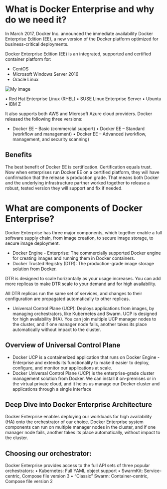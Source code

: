 
# What is Docker Enterprise and why do we need it?

In March 2017, Docker Inc. announced the immediate availability Docker Enterprise Edition (EE), a new version of the Docker platform
optimized for business-critical deployments.

Docker Enterprise Edition (EE) is an integrated, supported and certified container platform for:

- CentOS
- Microsoft Windows Server 2016
- Oracle Linux

![My image](https://github.com/collabnix/dockerlabs/blob/master/advanced/enterprise/dockerlabs1.png)

•	Red Hat Enterprise Linux (RHEL)
•	SUSE Linux Enterprise Server
•	Ubuntu
•	IBM Z


It also supports both AWS and Microsoft Azure cloud providers. Docker released the following three versions:

- Docker EE – Basic (commercial support)
•	Docker EE – Standard (workflow and management)
•	Docker EE – Advanced (workflow, management, and security scanning)

##  Benefits

The best benefit of Docker EE is certification. Certification equals trust. Now when enterprises run Docker EE on a certified platform, they will have confirmation that the release is production grade. That means both Docker and the underlying infrastructure partner worked together to release a robust, tested version they will support and fix if needed.


# What are components of Docker Enterprise?

Docker Enterprise has three major components, which together enable a full software supply chain, from image creation, to secure image storage, to secure image deployment.


- Docker Engine - Enterprise: The commercially supported Docker engine for creating images and running them in Docker containers.
- 	Docker Trusted Registry (DTR): The production-grade image storage solution from Docker.

DTR is designed to scale horizontally as your usage increases. You can add more replicas to make DTR scale to your demand and for high availability.

All DTR replicas run the same set of services, and changes to their configuration are propagated automatically to other replicas.

-	Universal Control Plane (UCP): Deploys applications from images, by managing orchestrators, like Kubernetes and Swarm.
UCP is designed for high availability (HA). You can join multiple UCP manager nodes to the cluster, and if one manager node fails, another takes its place automatically without impact to the cluster.

## Overview of Universal Control Plane

- 	Docker UCP is a containerized application that runs on Docker Engine - Enterprise and extends its functionality to make it easier to deploy, configure, and monitor our applications at scale.
- 	Docker Universal Control Plane (UCP) is the enterprise-grade cluster management solution from Docker. We can install it on-premises or in the virtual private cloud, and it helps us manage our Docker cluster and applications through a single interface

## Deep Dive into Docker Enterprise Architecture

Docker Enterprise enables deploying our workloads for high availability (HA) onto the orchestrator of our choice. Docker Enterprise system components can run on multiple manager nodes in the cluster, and if one manager node fails, another takes its place automatically, without impact to the cluster.

## Choosing our orchestrator:

Docker Enterprise provides access to the full API sets of three popular orchestrators:
•	Kubernetes: Full YAML object support
•	SwarmKit: Service-centric, Compose file version 3
•	“Classic” Swarm: Container-centric, Compose file version 2

 



